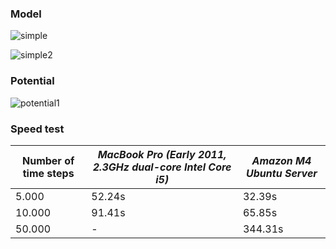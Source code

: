 ### Model

![simple](https://cloud.githubusercontent.com/assets/15310535/23587650/0fb4eca2-01c2-11e7-8da6-b3a79284d769.jpg)

![simple2](https://cloud.githubusercontent.com/assets/15310535/23587651/0fb513a8-01c2-11e7-97c3-885926816a06.jpg)

### Potential
![potential1](https://cloud.githubusercontent.com/assets/15310535/23588979/8c066e70-01d6-11e7-8d7e-2ca79acb9021.jpg)

### Speed test

| Number of time steps | _MacBook Pro (Early 2011, 2.3GHz dual-core Intel Core i5)_ | _Amazon M4 Ubuntu Server_ |
| ------------- | ------------- | --------- |
|  5.000 | 52.24s | 32.39s |
| 10.000 | 91.41s | 65.85s |
| 50.000 |   -    | 344.31s |